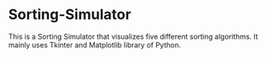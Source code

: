 # Sorting-Simulator
This is a Sorting Simulator that visualizes five different sorting algorithms. It mainly uses Tkinter and Matplotlib library of Python.
